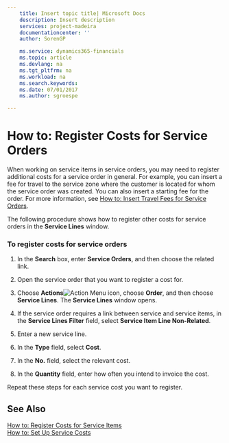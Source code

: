 ```yaml
---
    title: Insert topic title| Microsoft Docs
    description: Insert description
    services: project-madeira
    documentationcenter: ''
    author: SorenGP

    ms.service: dynamics365-financials
    ms.topic: article
    ms.devlang: na
    ms.tgt_pltfrm: na
    ms.workload: na
    ms.search.keywords:
    ms.date: 07/01/2017
    ms.author: sgroespe

---
```

# How to: Register Costs for Service Orders
When working on service items in service orders, you may need to register additional costs for a service order in general. For example, you can insert a fee for travel to the service zone where the customer is located for whom the service order was created. You can also insert a starting fee for the order. For more information, see [How to: Insert Travel Fees for Service Orders](../how-to-insert-starting-fees-for-service-orders.md).  
  
 The following procedure shows how to register other costs for service orders in the **Service Lines** window.  
  
### To register costs for service orders  
  
1.  In the **Search** box, enter **Service Orders**, and then choose the related link.  
  
2.  Open the service order that you want to register a cost for.  
  
3.  Choose **Actions**![Action Menu icon](../media/actionmenuicon.png "actionMenuIcon"), choose **Order**, and then choose **Service Lines**. The **Service Lines** window opens.  
  
4.  If the service order requires a link between service and service items, in the **Service Lines Filter** field, select **Service Item Line Non-Related**.  
  
5.  Enter a new service line.  
  
6.  In the **Type** field, select **Cost**.  
  
7.  In the **No.** field, select the relevant cost.  
  
8.  In the **Quantity** field, enter how often you intend to invoice the cost.  
  
 Repeat these steps for each service cost you want to register.  
  
## See Also  
 [How to: Register Costs for Service Items](../how-to-register-costs-for-service-items.md)   
 [How to: Set Up Service Costs](../how-to-set-up-service-costs.md)